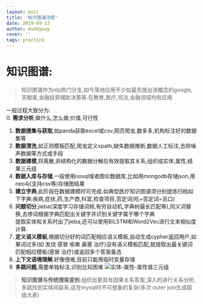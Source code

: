 ```yaml
---
layout: post
title: '知识图谱流程'
date: 2019-09-13
author: muddyway
cover: ''
tags: practice
---
```


# 知识图谱:
> 知识图谱作为nlp热门分支,如今落地应用不少如最先提出该概念的google,天眼查,金融投资辅助决策等.在教育,医疗,司法,金融领域均有应用
  
一般过程大致分为:  
0. **需求分析**,做什么,怎么做,价值,可行性 
1. **数据搜集与获取**,如panda获取excel或csv,网页爬虫,数多多,机构标注好的数据集等  
2. **数据清洗**,如正则模板匹配,爬虫定义xpath,缺失数据推断,数据人工标注,去除噪声数据等方式或手段
3. **数据建模**,将离散,非结构化的数据分解后有效提取其关系,组织成实体,属性,结果三元组
4. **数据入库与存储**,一般使用nosql或者图论数据库,比如用mongodb存储json,用neo4j(支持csv等)存储图结果
5. **建立字典**,此阶段在数据建模时可完成.如典型医疗知识图谱须分别提炼归档如下字典:疾病,症状,药,生产商,科室,检查项目,否定词(吃+否定词=忌口)
6. **问题切分**,jieba(深度学习存储词频,有穷自动机,字典树最长匹配等),同义词替换,去停词根据字典匹配出关键字并识别关键字属于哪个字典  
提取实体和关系时出了jieba,还可以使用BiLSTM和Word2Vec进行文本相似度计算.
7. **定义语义模板**,根据切分好的词匹配相应语义模板,自动生成cypher返回用户,如果词过多(如 发烧 感冒 咳嗽 鼻塞 治疗)没有语义模板匹配,就提取出最关键词匹配相应模板(感冒 治疗)或返回多个答案备选
8. **上下文语境理解**,好像很难,目前只能用临时变量存储
9. **多跳问题**,需要单独标注,识别比较困难
![实体-属性-属性值三元组](https://image-static.segmentfault.com/323/534/3235343165-5d7cfc6c8b545_articlex)  
>**知识图谱与传统搜索差别**:组织出更具有因果关系答案,深入的进行关系分析,多跳找到实体间联系,这在mysql时不可想象的复杂(多次 outer join生成超级大表)
